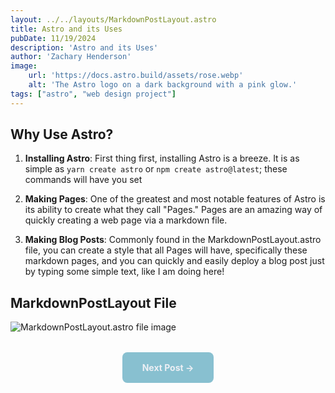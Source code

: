 ```yaml
---
layout: ../../layouts/MarkdownPostLayout.astro
title: Astro and its Uses
pubDate: 11/19/2024
description: 'Astro and its Uses'
author: 'Zachary Henderson'
image:
    url: 'https://docs.astro.build/assets/rose.webp'
    alt: 'The Astro logo on a dark background with a pink glow.'
tags: ["astro", "web design project"]
---
```


## Why Use Astro?

1. **Installing Astro**: First thing first, installing Astro is a breeze. It is as simple as `yarn create astro` or `npm create astro@latest`; these commands will have you set

2. **Making Pages**: One of the greatest and most notable features of Astro is its ability to create what they call "Pages." Pages are an amazing way of quickly creating a web page via a markdown file.

3. **Making Blog Posts**: Commonly found in the MarkdownPostLayout.astro file, you can create a style that all Pages will have, specifically these markdown pages, and you can quickly and easily deploy a blog post just by typing some simple text, like I am doing here!

## MarkdownPostLayout File

<img src="https://cdn.discordapp.com/attachments/954991676177395712/1308657047709159486/baselayoutastro.png?ex=673ebd59&is=673d6bd9&hm=528c268dd0cbe7b7e3de5da1769eb31e4618907de3d7ee350193446f365fff9a&" alt="MarkdownPostLayout.astro file image" class="responsive-image" />

<!-- Button to navigate to the next post -->
<div style="text-align: center; margin-top: 2rem;">
  <a href="/posts/post-2" style="
    display: inline-block;
    padding: 1rem 2rem;
    background-color: #88C0D0; /* Adjust color as needed */
    color: #ECEFF4; /* Adjust color as needed */
    text-decoration: none;
    font-weight: bold;
    border-radius: 8px;
    transition: background-color 0.3s ease;">
    Next Post →
  </a>
</div>